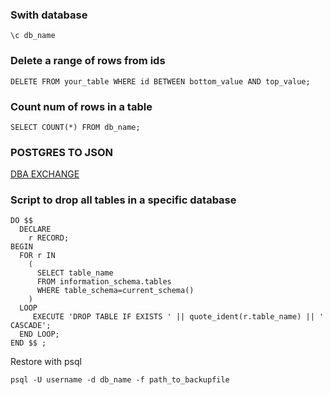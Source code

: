 ### Swith database

```
\c db_name
```

### Delete a range of rows from ids

```
DELETE FROM your_table WHERE id BETWEEN bottom_value AND top_value;
```
### Count num of rows in a table

```
SELECT COUNT(*) FROM db_name;
```
### POSTGRES TO JSON
[DBA EXCHANGE](https://dba.stackexchange.com/questions/90482/export-postgres-table-as-json)

### Script to drop all tables in a specific database
```
DO $$ 
  DECLARE 
    r RECORD;
BEGIN
  FOR r IN 
    (
      SELECT table_name 
      FROM information_schema.tables 
      WHERE table_schema=current_schema()
    ) 
  LOOP
     EXECUTE 'DROP TABLE IF EXISTS ' || quote_ident(r.table_name) || ' CASCADE';
  END LOOP;
END $$ ;
```
Restore with psql
```
psql -U username -d db_name -f path_to_backupfile
```
